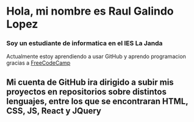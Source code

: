 # Hola, mi nombre es Raul Galindo Lopez

### Soy un estudiante de informatica en el IES La Janda

Actualmente estoy aprendiendo a usar GitHub y aprendo programacion gracias a [FreeCodeCamp](https://www.freecodecamp.com)

## Mi cuenta de GitHub ira dirigido a subir mis proyectos en repositorios sobre distintos lenguajes, entre los que se encontraran HTML, CSS, JS, React y JQuery
